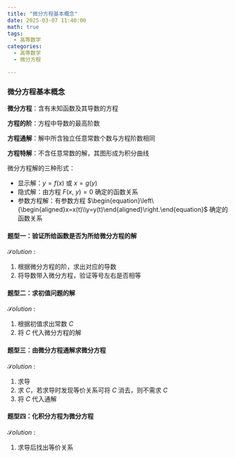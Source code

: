 ```yaml
---
title: "微分方程基本概念"     
date: 2025-03-07 11:40:00
math: true
tags:
  - 高等数学
categories: 
  - 高等数学
  - 微分方程

---
```


### 微分方程基本概念

**微分方程**：含有未知函数及其导数的方程

**方程的阶**：方程中导数的最高阶数

**方程通解**：解中所含独立任意常数个数与方程阶数相同

**方程特解**：不含任意常数的解，其图形成为积分曲线

微分方程解的三种形式：

-   显示解：$y=f(x)$ 或 $x=g(y)$
-   隐式解：由方程 $F(x,\ y)=0$ 确定的函数关系
-   参数方程解：有参数方程 $\begin{equation}\left\{\begin{aligned}x=x(t)\\y=y(t)\end{aligned}\right.\end{equation}$ 确定的函数关系



#### 题型一：验证所给函数是否为所给微分方程的解

$\mathcal Solution$ :

1.   根据微分方程的阶，求出对应的导数
2.   将导数带入微分方程，验证等号左右是否相等

#### 题型二：求初值问题的解

$\mathcal Solution$ :

1.   根据初值求出常数 $C$
2.   将 $C$ 代入微分方程的解

#### 题型三：由微分方程通解求微分方程

$\mathcal Solution$ :

1.   求导
2.   求 $C$，若求导时发现等价关系可将 $C$ 消去，则不需求 $C$
3.   将 $C$ 代入通解

#### 题型四：化积分方程为微分方程

$\mathcal Solution$ :

1.   求导后找出等价关系